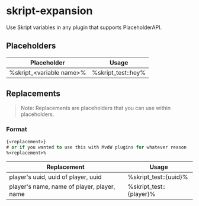 # skript-expansion
Use Skript variables in any plugin that supports PlaceholderAPI.


## Placeholders
|  Placeholder  |  Usage  |
|  -----------  |  -----  |
|  %skript_\<variable name\>%  |  %skript_test::hey%  |

## Replacements
> Note: Replacements are placeholders that you can use within placeholders.

### Format
```vb
{<replacement>}
# or if you wanted to use this with MvdW plugins for whatever reason
%<replacement>%
```
|  Replacement  |  Usage  |
|  -----------  |  -----  |
|  player's uuid, uuid of player, uuid  |  %skript_test::{uuid}%  |
|  player's name, name of player, player, name  |  %skript_test::{player}%  |
